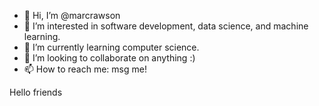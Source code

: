 - 👋 Hi, I’m @marcrawson
- 👀 I’m interested in software development, data science, and machine learning.
- 🌱 I’m currently learning computer science.
- 💞️ I’m looking to collaborate on anything :)
- 📫 How to reach me: msg me!

<!---
marcrawson/marcrawson is a ✨ special ✨ repository because its `README.md` (this file) appears on your GitHub profile.
You can click the Preview link to take a look at your changes.
--->

Hello friends
